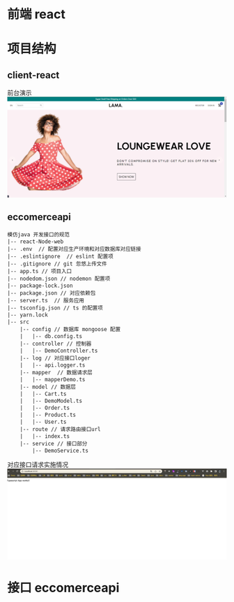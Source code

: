#

#  前端 react 



# 项目结构
  ## client-react

  前台演示
![image](https://github.com/lifechat/react-Node-web/blob/main/client-react/img/1648566463.jpg)

  ## eccomerceapi
    模仿java 开发接口的规范 
    |-- react-Node-web
    |-- .env  // 配置对应生产环境和对应数据库对应链接
    |-- .eslintignore  // eslint 配置项
    |-- .gitignore // git 忽悠上传文件
    |-- app.ts // 项目入口
    |-- nodedom.json // nodemon 配置项 
    |-- package-lock.json 
    |-- package.json // 对应依赖包
    |-- server.ts  // 服务应用
    |-- tsconfig.json // ts 的配置项
    |-- yarn.lock
    |-- src
        |-- config // 数据库 mongoose 配置
        |   |-- db.config.ts
        |-- controller // 控制器
        |   |-- DemoController.ts
        |-- log // 对应接口loger
        |   |-- api.logger.ts
        |-- mapper  // 数据请求层
        |   |-- mapperDemo.ts
        |-- model // 数据层
        |   |-- Cart.ts
        |   |-- DemoModel.ts
        |   |-- Order.ts
        |   |-- Product.ts
        |   |-- User.ts
        |-- route // 请求路由接口url
        |   |-- index.ts
        |-- service // 接口部分
            |-- DemoService.ts

 对应接口请求实施情况
![image](https://github.com/lifechat/react-Node-web/blob/main/eccomerceapi/image/aaa.png)
#  接口 eccomerceapi  
